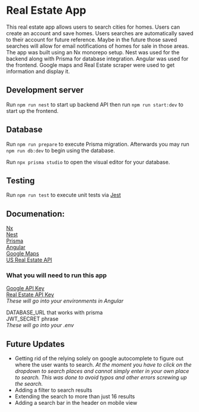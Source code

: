 # Real Estate App

This real estate app allows users to search cities for homes. Users can create an account and save homes. Users searches are automatically saved to their account for future reference. Maybe in the future those saved searches will allow for email notifications of homes for sale in those areas. The app was built using an Nx monorepo setup. Nest was used for the backend along with Prisma for database integration. Angular was used for the frontend. Google maps and Real Estate scraper were used to get information and display it. 

## Development server
Run `npm run nest` to start up backend API then run `npm run start:dev` to start up the frontend.

## Database
Run `npm run prepare` to execute Prisma migration. Afterwards you may run `npm run db:dev` to begin using the database.

Run `npx prisma studio` to open the visual editor for your database.

## Testing
Run `npm run test` to execute unit tests via [Jest](https://jestjs.io/)

## Documenation:
[Nx](https://nx.dev/getting-started/intro)<br />
[Nest](https://docs.nestjs.com/)<br />
[Prisma](https://www.prisma.io/docs/)<br />
[Angular](https://angular.io/docs)<br />
[Google Maps](https://developers.google.com/maps/documentation)<br />
[US Real Estate API](https://rapidapi.com/datascraper/api/us-real-estate/)<br />

### What you will need to run this app

[Google API Key](https://developers.google.com/maps/documentation/embed/get-api-key) <br />
[Real Estate API Key](https://rapidapi.com/datascraper/api/us-real-estate/pricing) <br/>
*These will go into your environments in Angular*

DATABASE_URL that works with prisma <br />
JWT_SECRET phrase <br />
*These will go into your .env*

## Future Updates
* Getting rid of the relying solely on google autocomplete to figure out where the user wants to search. 
*At the moment you have to click on the dropdown to search places and cannot simply enter in your own place to search. This was done to avoid typos and other errors screwing up the search.*
* Adding a filter to search results
* Extending the search to more than just 16 results
* Adding a search bar in the header on mobile view